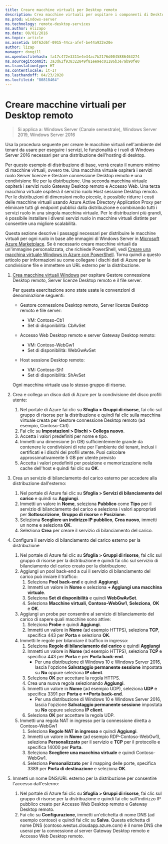```yaml
---
title: Creare macchine virtuali per Desktop remoto
description: Crea macchine virtuali per ospitare i componenti di Desktop remoto nel cloud.
ms.prod: windows-server
ms.technology: remote-desktop-services
ms.author: elizapo
ms.date: 08/01/2016
ms.topic: article
ms.assetid: b0f62d6f-0915-44ca-afef-be44a922e20e
author: lizap
manager: dongill
ms.openlocfilehash: fa17c472e3311e4e34ac7b2176d0045886463274
ms.sourcegitcommit: 3a3d62f938322849f81ee9ec01186b3e7ab90fe0
ms.translationtype: HT
ms.contentlocale: it-IT
ms.lasthandoff: 04/23/2020
ms.locfileid: "80818464"
---
```

# <a name="create-virtual-machines-for-remote-desktop"></a>Creare macchine virtuali per Desktop remoto

>Si applica a: Windows Server (Canale semestrale), Windows Server 2019, Windows Server 2016

Usa la procedura seguente per creare le macchine virtuali nell'ambiente del tenant da usare per eseguire i servizi, le funzionalità e i ruoli di Windows Server 2016 necessari per una distribuzione dell'hosting di desktop.   
  
Per questo esempio di distribuzione di base, verrà creato il numero minimo di macchine virtuali, ovvero tre. Una macchina virtuale ospiterà i servizi ruolo Server licenze e Gestore connessione Desktop remoto e una condivisione file per la distribuzione. Una seconda macchina virtuale ospiterà i servizi ruolo Gateway Desktop remoto e Accesso Web.  Una terza macchina virtuale ospiterà il servizio ruolo Host sessione Desktop remoto. Per le distribuzioni di dimensioni molto piccole, è possibile ridurre i costi delle macchine virtuali usando Azure Active Directory Application Proxy per eliminare tutti gli endpoint pubblici dalla distribuzione e combinando tutti i servizi ruolo in una singola macchina virtuale. Per le distribuzioni più grandi, è possibile installare i diversi servizi ruolo in macchine virtuali distinte per consentire una migliore scalabilità.  
  
Questa sezione descrive i passaggi necessari per distribuire le macchine virtuali per ogni ruolo in base alle immagini di Windows Server in [Microsoft Azure Marketplace](https://azure.microsoft.com/marketplace/). Se è necessario creare macchine virtuali da un'immagine personalizzata, che richiede PowerShell, vedi [Creare una macchina virtuale Windows in Azure con PowerShell](https://azure.microsoft.com/documentation/articles/virtual-machines-windows-ps-create/). Torna quindi a questo articolo per informazioni su come collegare i dischi dati di Azure per la condivisione file e immettere un URL esterno per la distribuzione.  
  
1. [Crea macchine virtuali Windows](https://azure.microsoft.com/documentation/articles/virtual-machines-windows-hero-tutorial/) per ospitare Gestore connessione Desktop remoto, Server licenze Desktop remoto e il file server.  
  
   Per questa esercitazione sono state usate le convenzioni di denominazione seguenti:  
   - Gestore connessione Desktop remoto, Server licenze Desktop remoto e file server:   
       - VM: Contoso-Cb1  
       - Set di disponibilità: CbAvSet    
   - Accesso Web Desktop remoto e server Gateway Desktop remoto:   
       - VM: Contoso-WebGw1  
       - Set di disponibilità: WebGwAvSet  
          
   - Host sessione Desktop remoto:   
       - VM: Contoso-Sh1  
       - Set di disponibilità: ShAvSet  
          
   Ogni macchina virtuale usa lo stesso gruppo di risorse.  
2. Crea e collega un disco dati di Azure per la condivisione del disco profili utente:  
   1.  Nel portale di Azure fai clic su **Sfoglia > Gruppi di risorse**, fai clic sul gruppo di risorse per la distribuzione e quindi fai clic sulla macchina virtuale creata per Gestore connessione Desktop remoto (ad esempio, Contoso-Cb1).  
   2.  Fai clic su **Impostazioni > Dischi > Collega nuovo**.  
   3.  Accetta i valori predefiniti per nome e tipo.  
   4.  Immetti una dimensione (in GB) sufficientemente grande da contenere le condivisioni di rete per l'ambiente del tenant, inclusi i certificati e i dischi dei profili utente. Puoi calcolare approssimativamente 5 GB per utente previsto  
   5.  Accetta i valori predefiniti per posizione e memorizzazione nella cache dell'host e quindi fai clic su **OK**.  
3. Crea un servizio di bilanciamento del carico esterno per accedere alla distribuzione dall'esterno:
   1. Nel portale di Azure fai clic su **Sfoglia > Servizi di bilanciamento del carico** e quindi su **Aggiungi**.
   2. Immetti un valore in **Nome**, seleziona **Pubblico** come **Tipo** per il servizio di bilanciamento del carico e seleziona i valori appropriati per **Sottoscrizione**, **Gruppo di risorse** e **Posizione**.
   3. Seleziona **Scegliere un indirizzo IP pubblico**, **Crea nuovo**, immetti un nome e seleziona **OK**.
   4. Seleziona **Crea** per creare il servizio di bilanciamento del carico.
4. Configura il servizio di bilanciamento del carico esterno per la distribuzione
   1. Nel portale di Azure fai clic su **Sfoglia > Gruppi di risorse**, fai clic sul gruppo di risorse per la distribuzione e quindi fai clic sul servizio di bilanciamento del carico creato per la distribuzione.
   2. Aggiungi un pool back-end a cui il servizio di bilanciamento del carico può inviare il traffico:
       1. Seleziona **Pool back-end** e quindi **Aggiungi**.
       2. Immetti un valore in **Nome** e seleziona **\+ Aggiungi una macchina virtuale**.
       3. Seleziona **Set di disponibilità** e quindi **WebGwAvSet**.
       4. Seleziona **Macchine virtuali**, **Contoso-WebGw1**, **Seleziona**, **OK** e **OK**.
   3. Aggiungi un probe per consentire al servizio di bilanciamento del carico di sapere quali macchine sono attive:
       1. Seleziona **Probe** e quindi **Aggiungi**.
       2. Immetti un valore in **Nome** (ad esempio HTTPS), seleziona **TCP**, specifica 443 per **Porta** e seleziona **OK**.
   4. Immetti le regole per bilanciare il traffico in ingresso:
      1. Seleziona **Regole di bilanciamento del carico** e quindi **Aggiungi**
      2. Immetti un valore in **Nome** (ad esempio HTTPS), seleziona **TCP** e specifica 443 per **Porta** e per **Porta back-end**.
          - Per una distribuzione di Windows 10 e Windows Server 2016, lascia l'opzione **Salvataggio permanente sessione** impostata su **No** oppure seleziona **IP client**.
      3. Seleziona **OK** per accettare la regola HTTPS.
      4. Crea una nuova regola selezionando **Aggiungi**.
      5. Immetti un valore in **Nome** (ad esempio UDP), seleziona **UDP** e specifica 3391 per <strong>Porta e **Porta back-end</strong>.
          - Per una distribuzione di Windows 10 e Windows Server 2016, lascia l'opzione **Salvataggio permanente sessione** impostata su **No** oppure seleziona **IP client**.
      6. Seleziona **OK** per accettare la regola UDP.
   5. Immetti una regola NAT in ingresso per la connessione diretta a Contoso-WebGw1
       1. Seleziona **Regole NAT in ingresso** e quindi **Aggiungi**.
       2. Immetti un valore in **Nome** (ad esempio RDP-Contoso-WebGw1), seleziona **Personalizzato** per il servizio e **TCP** per il protocollo e specifica 14000 per **Porta**.
       3. Seleziona **Scegliere una macchina virtuale** e quindi Contoso-WebGw1.
       4. Seleziona **Personalizzato** per il mapping delle porte, specifica 3389 per **Porta di destinazione** e seleziona **OK**.
5. Immetti un nome DNS/URL esterno per la distribuzione per consentire l'accesso dall'esterno:  
   1.  Nel portale di Azure fai clic su **Sfoglia > Gruppi di risorse**, fai clic sul gruppo di risorse per la distribuzione e quindi fai clic sull'indirizzo IP pubblico creato per Accesso Web Desktop remoto e Gateway Desktop remoto.  
   2.  Fai clic su **Configurazione**, immetti un'etichetta di nome DNS (ad esempio contoso) e quindi fai clic su **Salva**. Questa etichetta di nome DNS (contoso.westus.cloudapp.azure.com) è il nome DNS che userai per la connessione al server Gateway Desktop remoto e Accesso Web Desktop remoto.  

